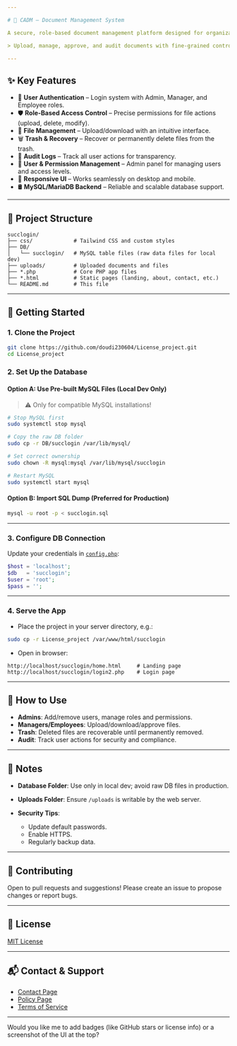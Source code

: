 ```yaml
---

# 📂 CADM – Document Management System

A secure, role-based document management platform designed for organizations and universities.

> Upload, manage, approve, and audit documents with fine-grained control over user access.

---
```


## ✨ Key Features

* 🔐 **User Authentication** – Login system with Admin, Manager, and Employee roles.
* 🛡️ **Role-Based Access Control** – Precise permissions for file actions (upload, delete, modify).
* 📁 **File Management** – Upload/download with an intuitive interface.
* 🗑️ **Trash & Recovery** – Recover or permanently delete files from the trash.
* 📜 **Audit Logs** – Track all user actions for transparency.
* 👥 **User & Permission Management** – Admin panel for managing users and access levels.
* 📱 **Responsive UI** – Works seamlessly on desktop and mobile.
* 🛢️ **MySQL/MariaDB Backend** – Reliable and scalable database support.

---

## 📁 Project Structure

```
succlogin/
├── css/             # Tailwind CSS and custom styles
├── DB/
│   └── succlogin/   # MySQL table files (raw data files for local dev)
├── uploads/         # Uploaded documents and files
├── *.php            # Core PHP app files
├── *.html           # Static pages (landing, about, contact, etc.)
└── README.md        # This file
```

---

## 🚀 Getting Started

### 1. Clone the Project

```bash
git clone https://github.com/doudi230604/License_project.git
cd License_project
```

### 2. Set Up the Database

#### Option A: Use Pre-built MySQL Files (Local Dev Only)

> ⚠️ Only for compatible MySQL installations!

```bash
# Stop MySQL first
sudo systemctl stop mysql

# Copy the raw DB folder
sudo cp -r DB/succlogin /var/lib/mysql/

# Set correct ownership
sudo chown -R mysql:mysql /var/lib/mysql/succlogin

# Restart MySQL
sudo systemctl start mysql
```

#### Option B: Import SQL Dump (Preferred for Production)

```bash
mysql -u root -p < succlogin.sql
```

---

### 3. Configure DB Connection

Update your credentials in [`config.php`](config.php):

```php
$host = 'localhost';
$db   = 'succlogin';
$user = 'root';
$pass = '';
```

---

### 4. Serve the App

* Place the project in your server directory, e.g.:

```bash
sudo cp -r License_project /var/www/html/succlogin
```

* Open in browser:

```
http://localhost/succlogin/home.html     # Landing page
http://localhost/succlogin/login2.php    # Login page
```

---

## 🧪 How to Use

* **Admins**: Add/remove users, manage roles and permissions.
* **Managers/Employees**: Upload/download/approve files.
* **Trash**: Deleted files are recoverable until permanently removed.
* **Audit**: Track user actions for security and compliance.

---

## 📌 Notes

* **Database Folder**: Use only in local dev; avoid raw DB files in production.
* **Uploads Folder**: Ensure `/uploads` is writable by the web server.
* **Security Tips**:

  * Update default passwords.
  * Enable HTTPS.
  * Regularly backup data.

---

## 🤝 Contributing

Open to pull requests and suggestions!
Please create an issue to propose changes or report bugs.

---

## 🪪 License

[MIT License](LICENSE)

---

## 📬 Contact & Support

* [Contact Page](contactus.html)
* [Policy Page](policies.html)
* [Terms of Service](termesService.html)

---

Would you like me to add badges (like GitHub stars or license info) or a screenshot of the UI at the top?
